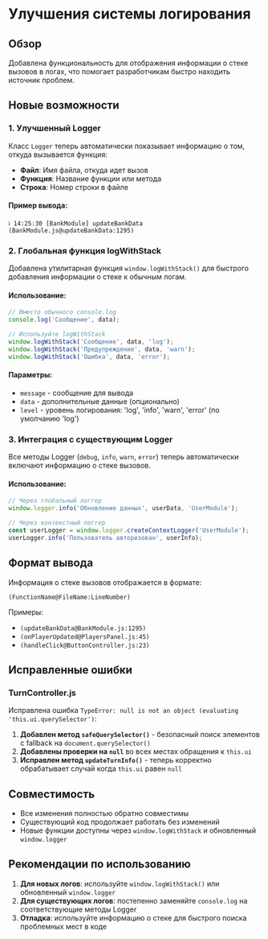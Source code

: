 # Улучшения системы логирования

## Обзор

Добавлена функциональность для отображения информации о стеке вызовов в логах, что помогает разработчикам быстро находить источник проблем.

## Новые возможности

### 1. Улучшенный Logger

Класс `Logger` теперь автоматически показывает информацию о том, откуда вызывается функция:

- **Файл**: Имя файла, откуда идет вызов
- **Функция**: Название функции или метода
- **Строка**: Номер строки в файле

#### Пример вывода:
```
ℹ️ 14:25:30 [BankModule] updateBankData (BankModule.js@updateBankData:1295)
```

### 2. Глобальная функция logWithStack

Добавлена утилитарная функция `window.logWithStack()` для быстрого добавления информации о стеке к обычным логам.

#### Использование:
```javascript
// Вместо обычного console.log
console.log('Сообщение', data);

// Используйте logWithStack
window.logWithStack('Сообщение', data, 'log');
window.logWithStack('Предупреждение', data, 'warn');
window.logWithStack('Ошибка', data, 'error');
```

#### Параметры:
- `message` - сообщение для вывода
- `data` - дополнительные данные (опционально)
- `level` - уровень логирования: 'log', 'info', 'warn', 'error' (по умолчанию 'log')

### 3. Интеграция с существующим Logger

Все методы Logger (`debug`, `info`, `warn`, `error`) теперь автоматически включают информацию о стеке вызовов.

#### Использование:
```javascript
// Через глобальный логгер
window.logger.info('Обновление данных', userData, 'UserModule');

// Через контекстный логгер
const userLogger = window.logger.createContextLogger('UserModule');
userLogger.info('Пользователь авторизован', userInfo);
```

## Формат вывода

Информация о стеке вызовов отображается в формате:
```
(FunctionName@FileName:LineNumber)
```

Примеры:
- `(updateBankData@BankModule.js:1295)`
- `(onPlayerUpdated@PlayersPanel.js:45)`
- `(handleClick@ButtonController.js:23)`

## Исправленные ошибки

### TurnController.js

Исправлена ошибка `TypeError: null is not an object (evaluating 'this.ui.querySelector')`:

1. **Добавлен метод `safeQuerySelector()`** - безопасный поиск элементов с fallback на `document.querySelector()`
2. **Добавлены проверки на `null`** во всех местах обращения к `this.ui`
3. **Исправлен метод `updateTurnInfo()`** - теперь корректно обрабатывает случай когда `this.ui` равен `null`

## Совместимость

- Все изменения полностью обратно совместимы
- Существующий код продолжает работать без изменений
- Новые функции доступны через `window.logWithStack` и обновленный `window.logger`

## Рекомендации по использованию

1. **Для новых логов**: используйте `window.logWithStack()` или обновленный `window.logger`
2. **Для существующих логов**: постепенно заменяйте `console.log` на соответствующие методы Logger
3. **Отладка**: используйте информацию о стеке для быстрого поиска проблемных мест в коде
